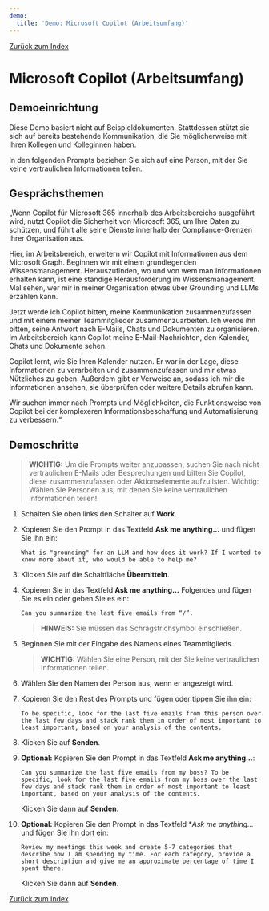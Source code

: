 ```yaml
---
demo:
  title: 'Demo: Microsoft Copilot (Arbeitsumfang)'
---
```


[Zurück zum Index](https://microsoftlearning.github.io/MS-4012-Microsoft-Copilot-Web-Based-Interactive-Experience-for-Executives/)

# Microsoft Copilot (Arbeitsumfang)

## Demoeinrichtung

Diese Demo basiert nicht auf Beispieldokumenten. Stattdessen stützt sie sich auf bereits bestehende Kommunikation, die Sie möglicherweise mit Ihren Kollegen und Kolleginnen haben. 

In den folgenden Prompts beziehen Sie sich auf eine Person, mit der Sie keine vertraulichen Informationen teilen.

## Gesprächsthemen

„Wenn Copilot für Microsoft 365 innerhalb des Arbeitsbereichs ausgeführt wird, nutzt Copilot die Sicherheit von Microsoft 365, um Ihre Daten zu schützen, und führt alle seine Dienste innerhalb der Compliance-Grenzen Ihrer Organisation aus.

Hier, im Arbeitsbereich, erweitern wir Copilot mit Informationen aus dem Microsoft Graph. Beginnen wir mit einem grundlegenden Wissensmanagement. Herauszufinden, wo und von wem man Informationen erhalten kann, ist eine ständige Herausforderung im Wissensmanagement. Mal sehen, wer mir in meiner Organisation etwas über Grounding und LLMs erzählen kann.

Jetzt werde ich Copilot bitten, meine Kommunikation zusammenzufassen und mit einem meiner Teammitglieder zusammenzuarbeiten. Ich werde ihn bitten, seine Antwort nach E-Mails, Chats und Dokumenten zu organisieren. Im Arbeitsbereich kann Copilot meine E-Mail-Nachrichten, den Kalender, Chats und Dokumente sehen.

Copilot lernt, wie Sie Ihren Kalender nutzen. Er war in der Lage, diese Informationen zu verarbeiten und zusammenzufassen und mir etwas Nützliches zu geben. Außerdem gibt er Verweise an, sodass ich mir die Informationen ansehen, sie überprüfen oder weitere Details abrufen kann.

Wir suchen immer nach Prompts und Möglichkeiten, die Funktionsweise von Copilot bei der komplexeren Informationsbeschaffung und Automatisierung zu verbessern.“

## Demoschritte

> **WICHTIG:** Um die Prompts weiter anzupassen, suchen Sie nach nicht vertraulichen E-Mails oder Besprechungen und bitten Sie Copilot, diese zusammenzufassen oder Aktionselemente aufzulisten. Wichtig: Wählen Sie Personen aus, mit denen Sie keine vertraulichen Informationen teilen!

1. Schalten Sie oben links den Schalter auf **Work**.

1. Kopieren Sie den Prompt in das Textfeld **Ask me anything...** und fügen Sie ihn ein: 

    ```text
    What is "grounding" for an LLM and how does it work? If I wanted to know more about it, who would be able to help me?
    ```

1. Klicken Sie auf die Schaltfläche **Übermitteln**.

1. Kopieren Sie in das Textfeld **Ask me anything...** Folgendes und fügen Sie es ein oder geben Sie es ein: 

    ```text
    Can you summarize the last five emails from “/”.
    ```
    > **HINWEIS:** Sie müssen das Schrägstrichsymbol einschließen.

1. Beginnen Sie mit der Eingabe des Namens eines Teammitglieds.

    > **WICHTIG:** Wählen Sie eine Person, mit der Sie keine vertraulichen Informationen teilen.

1. Wählen Sie den Namen der Person aus, wenn er angezeigt wird.
1. Kopieren Sie den Rest des Prompts und fügen oder tippen Sie ihn ein:

    ```text
    To be specific, look for the last five emails from this person over the last few days and stack rank them in order of most important to least important, based on your analysis of the contents.
    ```

1. Klicken Sie auf **Senden**.

1. **Optional:** Kopieren Sie den Prompt in das Textfeld **Ask me anything...**:

    ```text
    Can you summarize the last five emails from my boss? To be specific, look for the last five emails from my boss over the last few days and stack rank them in order of most important to least important, based on your analysis of the contents.
    ```

    Klicken Sie dann auf **Senden**.

1. **Optional:** Kopieren Sie den Prompt in das Textfeld **Ask me anything...* und fügen Sie ihn dort ein:

    ```text
    Review my meetings this week and create 5-7 categories that describe how I am spending my time. For each category, provide a short description and give me an approximate percentage of time I spent there.
    ```

    Klicken Sie dann auf **Senden**.

[Zurück zum Index](https://microsoftlearning.github.io/MS-4012-Microsoft-Copilot-Web-Based-Interactive-Experience-for-Executives/)
